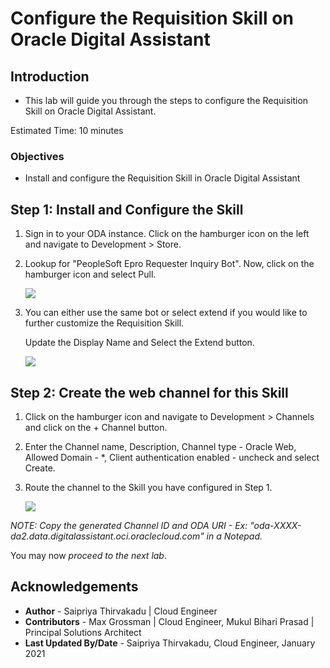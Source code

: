 # Configure the Requisition Skill on Oracle Digital Assistant

## **Introduction**

- This lab will guide you through the steps to configure the Requisition Skill on Oracle Digital Assistant.

Estimated Time: 10 minutes

### **Objectives**

- Install and configure the Requisition Skill in Oracle Digital Assistant

## **Step 1:** Install and Configure the Skill

1. Sign in to your ODA instance. Click on the hamburger icon on the left and navigate to Development > Store. 

2. Lookup for "PeopleSoft Epro Requester Inquiry Bot". Now, click on the hamburger icon and select Pull.

    ![](images/pullskill.png " ")

3. You can either use the same bot or select extend if you would like to further customize the Requisition Skill. 

    Update the Display Name and Select the Extend button.

    ![](images/customizeskill.png " ")


## **Step 2:** Create the web channel for this Skill

1. Click on the hamburger icon and navigate to Development > Channels and click on the + Channel button.

2. Enter the Channel name, Description, Channel type - Oracle Web, Allowed Domain - *, Client authentication enabled - uncheck and select Create.

3. Route the channel to the Skill you have configured in Step 1.

    ![](images/webchannel.png " ")

*NOTE: Copy the generated Channel ID and ODA URI - Ex: "oda-XXXX-da2.data.digitalassistant.oci.oraclecloud.com" in a Notepad.*

You may now *proceed to the next lab*.


## Acknowledgements
 - **Author** -  Saipriya Thirvakadu | Cloud Engineer 
 - **Contributors** - Max Grossman | Cloud Engineer, Mukul Bihari Prasad | Principal Solutions Architect
 - **Last Updated By/Date** - Saipriya Thirvakadu, Cloud Engineer, January 2021